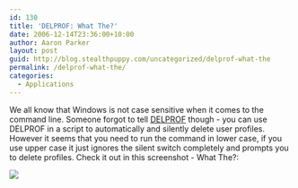 ```yaml
---
id: 130
title: 'DELPROF: What The?'
date: 2006-12-14T23:36:00+10:00
author: Aaron Parker
layout: post
guid: http://blog.stealthpuppy.com/uncategorized/delprof-what-the
permalink: /delprof-what-the/
categories:
  - Applications
---
```

We all know that Windows is not case sensitive when it comes to the command line. Someone forgot to tell [DELPROF](http://www.microsoft.com/downloads/details.aspx?familyid=901A9B95-6063-4462-8150-360394E98E1E&displaylang=en&&DI=6066&IG=2e88cf101dce4d99b9032e2a7598a5a8&POS=1&CM=WPU&CE=1&CS=AWP&SR=1) though - you can use DELPROF in a script to automatically and silently delete user profiles. However it seems that you need to run the command in lower case, if you use upper case it just ignores the silent switch completely and prompts you to delete profiles. Check it out in this screenshot - What The?:

<img border="0" src="https://stealthpuppy.com/wp-content/uploads/2006/12/1000.14.257.WhatTheDelProf.png" />